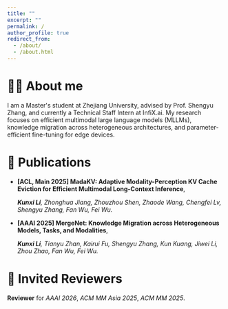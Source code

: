 ```yaml
---
title: ""
excerpt: ""
permalink: /
author_profile: true
redirect_from: 
  - /about/
  - /about.html
---
```

<span class='anchor' id='about-me'></span>

# 🤵🏻 About me
I am a Master's student at Zhejiang University, advised by Prof. Shengyu Zhang, and currently a Technical Staff Intern at InfiX.ai. My research focuses on efficient multimodal large language models (MLLMs), knowledge migration across heterogeneous architectures, and parameter-efficient fine-tuning for edge devices.

# 📝 Publications 
- **[ACL, Main 2025] MadaKV: Adaptive Modality-Perception KV Cache Eviction for Efficient Multimodal Long-Context Inference**,
  
  ***Kunxi Li**, Zhonghua Jiang, Zhouzhou Shen, Zhaode Wang, Chengfei Lv, Shengyu Zhang, Fan Wu, Fei Wu.*
- **[AAAI 2025] MergeNet: Knowledge Migration across Heterogeneous Models, Tasks, and
Modalities**,

  ***Kunxi Li**, Tianyu Zhan, Kairui Fu, Shengyu Zhang, Kun Kuang, Jiwei Li, Zhou Zhao, Fan Wu, Fei Wu.*

# 💬 Invited Reviewers
**Reviewer** for *AAAI 2026*, *ACM MM Asia 2025*, *ACM MM 2025*.

